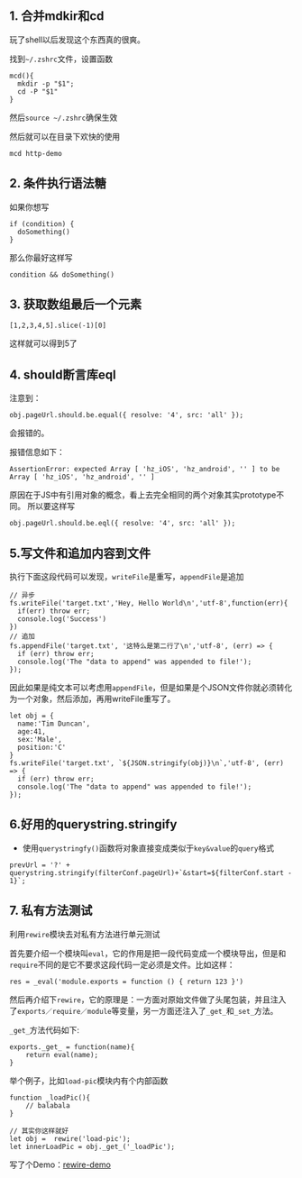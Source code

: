 ## 1. 合并mdkir和cd
玩了shell以后发现这个东西真的很爽。

找到`~/.zshrc`文件，设置函数
```
mcd(){
  mkdir -p "$1";
  cd -P "$1"
}
```
然后`source ~/.zshrc`确保生效

然后就可以在目录下欢快的使用
```
mcd http-demo
```

## 2. 条件执行语法糖
如果你想写
```
if (condition) {
  doSomething()
}
```
那么你最好这样写
```
condition && doSomething()
```

## 3. 获取数组最后一个元素
```
[1,2,3,4,5].slice(-1)[0]
```
这样就可以得到5了

## 4. should断言库eql
注意到：
```
obj.pageUrl.should.be.equal({ resolve: '4', src: 'all' });
```
会报错的。  

报错信息如下：
```
AssertionError: expected Array [ 'hz_iOS', 'hz_android', '' ] to be Array [ 'hz_iOS', 'hz_android', '' ]
```
原因在于JS中有引用对象的概念，看上去完全相同的两个对象其实prototype不同。
所以要这样写
```
obj.pageUrl.should.be.eql({ resolve: '4', src: 'all' });
```

## 5.写文件和追加内容到文件
执行下面这段代码可以发现，`writeFile`是重写，`appendFile`是追加
```
// 异步
fs.writeFile('target.txt','Hey, Hello World\n','utf-8',function(err){
  if(err) throw err;
  console.log('Success')
})
// 追加
fs.appendFile('target.txt', '这特么是第二行了\n','utf-8', (err) => {
  if (err) throw err;
  console.log('The "data to append" was appended to file!');
});
```
因此如果是纯文本可以考虑用`appendFile`，但是如果是个JSON文件你就必须转化为一个对象，然后添加，再用writeFile重写了。
```
let obj = {
  name:'Tim Duncan',
  age:41,
  sex:'Male',
  position:'C'
}
fs.writeFile('target.txt', `${JSON.stringify(obj)}\n`,'utf-8', (err) => {
  if (err) throw err;
  console.log('The "data to append" was appended to file!');
});
```

## 6.好用的querystring.stringify
* 使用`querystringfy()`函数将对象直接变成类似于`key&value`的`query`格式
```
prevUrl = '?' + querystring.stringify(filterConf.pageUrl)+`&start=${filterConf.start - 1}`;
```

## 7.  私有方法测试

利用`rewire`模块去对私有方法进行单元测试

首先要介绍一个模块叫`eval`，它的作用是把一段代码变成一个模块导出，但是和`require`不同的是它不要求这段代码一定必须是文件。比如这样：
```
res = _eval('module.exports = function () { return 123 }')
```

然后再介绍下`rewire`，它的原理是：一方面对原始文件做了头尾包装，并且注入了`exports／require／module`等变量，另一方面还注入了`_get_`和`_set_`方法。

`_get_`方法代码如下:
```
exports._get_ = function(name){
    return eval(name);
}
```

举个例子，比如`load-pic`模块内有个内部函数
```
function _loadPic(){
    // balabala
}

// 其实你这样就好
let obj =  rewire('load-pic');
let innerLoadPic = obj._get_('_loadPic');
```

写了个Demo：[rewire-demo](https://github.com/Wangszzju/practice-dc/tree/master/rewire-demo)